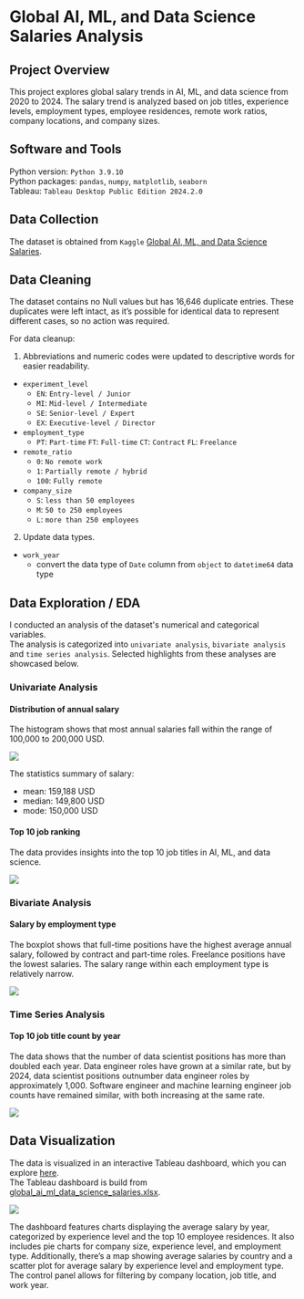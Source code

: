 # Global AI, ML, and Data Science Salaries Analysis

## Project Overview
This project explores global salary trends in AI, ML, and data science from 2020 to 2024. The salary trend is analyzed based on job titles, experience levels, employment types, employee residences, remote work ratios, company locations, and company sizes.  

## Software and Tools
Python version: `Python 3.9.10`  
Python packages: `pandas`, `numpy`, `matplotlib`, `seaborn`  
Tableau: `Tableau Desktop Public Edition 2024.2.0` 

## Data Collection
The dataset is obtained from `Kaggle` [Global AI, ML, and Data Science Salaries](https://www.kaggle.com/datasets/msjahid/global-ai-ml-and-data-science-salaries).  

## Data Cleaning
The dataset contains no Null values but has 16,646 duplicate entries. These duplicates were left intact, as it’s possible for identical data to represent different cases, so no action was required.  
  
For data cleanup:   
1. Abbreviations and numeric codes were updated to descriptive words for easier readability. 
* `experiment_level`
  * `EN`: `Entry-level / Junior`
  * `MI`: `Mid-level / Intermediate`
  * `SE`: `Senior-level / Expert`
  * `EX`: `Executive-level / Director` 
* `employment_type`
  * `PT`: `Part-time`
    `FT`: `Full-time`
    `CT`: `Contract`
    `FL`: `Freelance`
* `remote_ratio`
  * `0`: `No remote work`
  * `1`: `Partially remote / hybrid`
  * `100`: `Fully remote`
* `company_size`
  * `S`: `less than 50 employees`
  * `M`: `50 to 250 employees`
  * `L`: `more than 250 employees`
2. Update data types.
* `work_year`
  * convert the data type of `Date` column from `object` to `datetime64` data type

## Data Exploration / EDA
I conducted an analysis of the dataset's numerical and categorical variables.  
The analysis is categorized into `univariate analysis`, `bivariate analysis` and `time series analysis`. Selected highlights from these analyses are showcased below.  
 
### Univariate Analysis
#### Distribution of annual salary
The histogram shows that most annual salaries fall within the range of 100,000 to 200,000 USD.   

<kbd>
<img src="https://github.com/user-attachments/assets/8721a3b0-cb92-4a25-a4ce-d11c7e6225bd">
</kbd>

The statistics summary of salary:
* mean: 159,188 USD
* median: 149,800 USD
* mode: 150,000 USD

#### Top 10 job ranking
The data provides insights into the top 10 job titles in AI, ML, and data science.  

<kbd>
<img src="https://github.com/user-attachments/assets/81ffe7de-e79f-4a60-b0b8-e979d59a5212">
</kbd>

### Bivariate Analysis
#### Salary by employment type
The boxplot shows that full-time positions have the highest average annual salary, followed by contract and part-time roles. Freelance positions have the lowest salaries. The salary range within each employment type is relatively narrow.   

<kbd>
<img src="https://github.com/user-attachments/assets/b98830ba-8c8d-46fd-9d34-4c3350b97078">
</kbd>

### Time Series Analysis
#### Top 10 job title count by year
The data shows that the number of data scientist positions has more than doubled each year. Data engineer roles have grown at a similar rate, but by 2024, data scientist positions outnumber data engineer roles by approximately 1,000. Software engineer and machine learning engineer job counts have remained similar, with both increasing at the same rate.

<kbd>
<img src="https://github.com/user-attachments/assets/4373fa81-6081-45ea-bf88-68fa67023d4a">
</kbd>

## Data Visualization
The data is visualized in an interactive Tableau dashboard, which you can explore [here](https://public.tableau.com/app/profile/lily.tiong/viz/global_ai_ml_data_science_slaaries/Dashboard).   
The Tableau dashboard is build from [global_ai_ml_data_science_salaries.xlsx](https://github.com/ltiongl/portfolio-projects/blob/main/global-ai-ml-data-science-salaries/global_ai_ml_data_science_salaries.xlsx).  

<kbd>
<img src="https://github.com/user-attachments/assets/34758ca1-ea3e-42c4-a477-d508980cdeae">
</kbd>    
    
The dashboard features charts displaying the average salary by year, categorized by experience level and the top 10 employee residences. It also includes pie charts for company size, experience level, and employment type. Additionally, there’s a map showing average salaries by country and a scatter plot for average salary by experience level and employment type. The control panel allows for filtering by company location, job title, and work year.  
